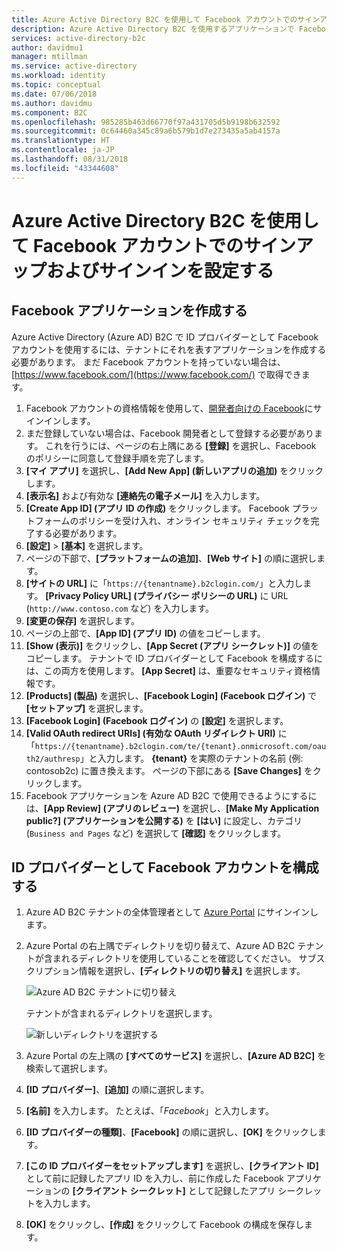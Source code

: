 ```yaml
---
title: Azure Active Directory B2C を使用して Facebook アカウントでのサインアップおよびサインインを設定する | Microsoft Docs
description: Azure Active Directory B2C を使用するアプリケーションで Facebook アカウントを持つ顧客にサインアップとサインインを提供します。
services: active-directory-b2c
author: davidmu1
manager: mtillman
ms.service: active-directory
ms.workload: identity
ms.topic: conceptual
ms.date: 07/06/2018
ms.author: davidmu
ms.component: B2C
ms.openlocfilehash: 985285b463d66770f97a431705d5b9198b632592
ms.sourcegitcommit: 0c64460a345c89a6b579b1d7e273435a5ab4157a
ms.translationtype: HT
ms.contentlocale: ja-JP
ms.lasthandoff: 08/31/2018
ms.locfileid: "43344608"
---
```

# <a name="set-up-sign-up-and-sign-in-with-a-facebook-account-using-azure-active-directory-b2c"></a>Azure Active Directory B2C を使用して Facebook アカウントでのサインアップおよびサインインを設定する

## <a name="create-a-facebook-application"></a>Facebook アプリケーションを作成する

Azure Active Directory (Azure AD) B2C で ID プロバイダーとして Facebook アカウントを使用するには、テナントにそれを表すアプリケーションを作成する必要があります。 まだ Facebook アカウントを持っていない場合は、[https://www.facebook.com/](https://www.facebook.com/) で取得できます。

1. Facebook アカウントの資格情報を使用して、[開発者向けの Facebook](https://developers.facebook.com/)にサインインします。
2. まだ登録していない場合は、Facebook 開発者として登録する必要があります。 これを行うには、ページの右上隅にある **[登録]** を選択し、Facebook のポリシーに同意して登録手順を完了します。
3. **[マイ アプリ]** を選択し、**[Add New App] (新しいアプリの追加)** をクリックします。 
4. **[表示名]** および有効な **[連絡先の電子メール]** を入力します。
5. **[Create App ID] \(アプリ ID の作成)** をクリックします。 Facebook プラットフォームのポリシーを受け入れ、オンライン セキュリティ チェックを完了する必要があります。
6. **[設定]** > **[基本]** を選択します。
7. ページの下部で、**[プラットフォームの追加]**、**[Web サイト]** の順に選択します。
8. **[サイトの URL]** に「`https://{tenantname}.b2clogin.com/`」と入力します。 **[Privacy Policy URL] (プライバシー ポリシーの URL)** に URL (`http://www.contoso.com` など) を入力します。
9. **[変更の保存]** を選択します。
11. ページの上部で、**[App ID] (アプリ ID)** の値をコピーします。 
12. **[Show (表示)]** をクリックし、**[App Secret (アプリ シークレット)]** の値をコピーします。 テナントで ID プロバイダーとして Facebook を構成するには、この両方を使用します。 **[App Secret]** は、重要なセキュリティ資格情報です。
13. **[Products] (製品)** を選択し、**[Facebook Login] (Facebook ログイン)** で **[セットアップ]** を選択します。
14. **[Facebook Login] (Facebook ログイン)** の **[設定]** を選択します。
15. **[Valid OAuth redirect URIs] (有効な OAuth リダイレクト URI)** に「`https://{tenantname}.b2clogin.com/te/{tenant}.onmicrosoft.com/oauth2/authresp`」と入力します。 **{tenant}** を実際のテナントの名前 (例: contosob2c) に置き換えます。 ページの下部にある **[Save Changes]** をクリックします。
16. Facebook アプリケーションを Azure AD B2C で使用できるようにするには、**[App Review] (アプリのレビュー)** を選択し、**[Make My Application public?] (アプリケーションを公開する)** を **[はい]** に設定し、カテゴリ (`Business and Pages` など) を選択して **[確認]** をクリックします。

## <a name="configure-a-facebook-account-as-an-identity-provider"></a>ID プロバイダーとして Facebook アカウントを構成する

1. Azure AD B2C テナントの全体管理者として [Azure Portal](https://portal.azure.com/) にサインインします。
2. Azure Portal の右上隅でディレクトリを切り替えて、Azure AD B2C テナントが含まれるディレクトリを使用していることを確認してください。 サブスクリプション情報を選択し、**[ディレクトリの切り替え]** を選択します。 

    ![Azure AD B2C テナントに切り替え](./media/active-directory-b2c-setup-fb-app/switch-directories.png)

    テナントが含まれるディレクトリを選択します。

    ![新しいディレクトリを選択する](./media/active-directory-b2c-setup-fb-app/select-directory.png)

3. Azure Portal の左上隅の **[すべてのサービス]** を選択し、**[Azure AD B2C]** を検索して選択します。
4. **[ID プロバイダー]**、**[追加]** の順に選択します。
5. **[名前]** を入力します。 たとえば、「*Facebook*」と入力します。
6. **[ID プロバイダーの種類]**、**[Facebook]** の順に選択し、**[OK]** をクリックします。
7. **[この ID プロバイダーをセットアップします]** を選択し、**[クライアント ID]** として前に記録したアプリ ID を入力し、前に作成した Facebook アプリケーションの **[クライアント シークレット]** として記録したアプリ シークレットを入力します。
8. **[OK]** をクリックし、**[作成]** をクリックして Facebook の構成を保存します。